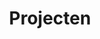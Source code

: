 ---
layout: layouts/pages/projects/list.vto

title: Projecten
description: "Projecten welke ik heb mogen doen"

menu:
  visible: true
  title: "Projecten"
  url: "/projecten"
  order: 2

section_projects:
  block_title: "Projecten"
  title: "Bekijk een selectie van mijn werk"
---